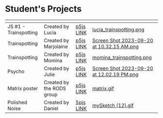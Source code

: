 # Student's Projects

<table data-card-size="large" data-view="cards"><thead><tr><th></th><th></th><th></th><th data-hidden data-card-cover data-type="files"></th></tr></thead><tbody><tr><td>JS #1 - Trainspotting</td><td>Created by Lucia</td><td><a href="https://editor.p5js.org/lmackenzie/sketches/GMACE1lW_">p5js LINK</a></td><td><a href="../.gitbook/assets/lucia_trainspotting.png">lucia_trainspotting.png</a></td></tr><tr><td>Trainspotting</td><td>Created by Marjolaine</td><td><a href="https://editor.p5js.org/Marjolaine77/sketches/rKJYrwUv6E">p5js LINK</a></td><td><a href="../.gitbook/assets/Screen Shot 2023-09-20 at 10.32.15 AM.png">Screen Shot 2023-09-20 at 10.32.15 AM.png</a></td></tr><tr><td>Trainspotting</td><td>Created by Momina</td><td><a href="https://editor.p5js.org/mabid/sketches/RoUZi9dSN">p5js LINK</a></td><td><a href="../.gitbook/assets/momina_trainspotting.png">momina_trainspotting.png</a></td></tr><tr><td>Psycho</td><td>Created by Julie</td><td><a href="https://editor.p5js.org/jchapados/sketches/ISlFBWgii">p5js LINK</a></td><td><a href="../.gitbook/assets/Screen Shot 2023-09-20 at 12.02.19 PM.png">Screen Shot 2023-09-20 at 12.02.19 PM.png</a></td></tr><tr><td>Matrix poster</td><td>Created by the RODS group</td><td><a href="https://editor.p5js.org/Garcila/sketches/QEXaBOenC">p5js LINK</a></td><td><a href="../.gitbook/assets/matrix.gif">matrix.gif</a></td></tr><tr><td>Polished Noise</td><td>Created by Daniel</td><td><a href="https://editor.p5js.org/danieltio/sketches/vDR3oIZh9">5pjs LINK</a></td><td><a href="../.gitbook/assets/mySketch (12).gif">mySketch (12).gif</a></td></tr></tbody></table>
